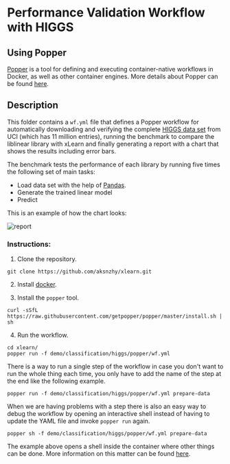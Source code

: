 # Performance Validation Workflow with HIGGS
## Using Popper

[Popper](https://github.com/systemslab/popper) is a tool for defining and executing container-native workflows in Docker, as well as other container engines. More details about Popper can be found [here](https://popper.readthedocs.io/).

## Description

This folder contains a `wf.yml` file that defines a Popper workflow for automatically downloading and verifying the complete [HIGGS data set](https://archive.ics.uci.edu/ml/datasets/HIGGS) from UCI (which has 11 million entries), running the benchmark to compare the liblinear library with xLearn and finally generating a report with a chart that shows the results including error bars. 

The benchmark tests the performance of each library by running five times the following set of main tasks:
- Load data set with the help of [Pandas](https://pandas.pydata.org/).
- Generate the trained linear model
- Predict

This is an example of how the chart looks:

![report](https://user-images.githubusercontent.com/33427324/86541248-39be6a00-bec0-11ea-8961-132951ac028f.png)
### Instructions:

1. Clone the repository.
```
git clone https://github.com/aksnzhy/xlearn.git
```

2. Install [docker](https://docs.docker.com/get-docker/).

3. Install the `popper` tool.
```
curl -sSfL https://raw.githubusercontent.com/getpopper/popper/master/install.sh | sh
```
4. Run the workflow.
```
cd xlearn/
popper run -f demo/classification/higgs/popper/wf.yml
```
There is a way to run a single step of the workflow in case you don't want to run the whole thing each time, you only have to add the name of the step at the end like the following example.
```
popper run -f demo/classification/higgs/popper/wf.yml prepare-data
```
When we are having problems with a step there is also an easy way to debug the workflow by opening an interactive shell instead of having to update the YAML file and invoke `popper run` again.
```
popper sh -f demo/classification/higgs/popper/wf.yml prepare-data
```
The example above opens a shell inside the container where other things can be done. More information on this matter can be found [here](https://popper.readthedocs.io/en/latest/sections/getting_started.html#run-your-workflow).
